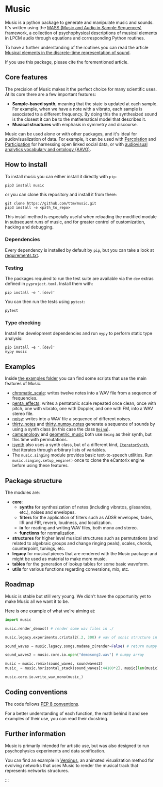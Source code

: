# Music

Music is a python package to generate and manipulate music and sounds. It's written using the [MASS (Music and Audio in Sample Sequences)](https://github.com/ttm/mass/) framework, a collection of psychophysical descriptions of musical elements in LPCM audio through equations and corresponding Python routines.

To have a further understanding of the routines you can read the article
[Musical elements in the discrete-time representation of sound](https://github.com/ttm/mass/raw/master/doc/article.pdf).

If you use this package, please cite the forementioned article.

## Core features

The precision of Music makes it the perfect choice for many scientific uses. At its core there are a few important features:

* **Sample-based synth**, meaning that the state is updated at each sample.  For example, when we have a note with a vibrato, each sample is associated to a different frequency. By doing this the synthesized sound is the closest it can be to the mathematical model that describes it.
* **Musical structures** with emphasis in symmetry and discourse.

Music can be used alone or with other packages, and it's ideal for audiovisualization of data. For example, it can be used with [Percolation](https://github.com/ttm/percolation) and [Participation](https://github.com/ttm/participation) for harnessing open linked social data, or with [audiovisual analytics vocabulary and ontology (AAVO)](https://github.com/ttm/aavo).

## How to install

To install music you can either install it directly with `pip`:

```console
pip3 install music
```

or you can clone this repository and install it from there:

```console
git clone https://github.com/ttm/music.git
pip3 install -e <path_to_repo>
```

This install method is especially useful when reloading the modified module in subsequent runs of music, and for greater control of customization, hacking and debugging.

### Dependencies

Every dependency is installed by default by `pip`, but you can take a look at [requirements.txt](https://github.com/ttm/music/blob/master/requirements.txt).

### Testing

The packages required to run the test suite are available via the `dev`
extras defined in `pyproject.toml`.  Install them with:

```console
pip install -e '.[dev]'
```

You can then run the tests using `pytest`:

```console
pytest
```

### Type checking

Install the development dependencies and run `mypy` to perform static type
analysis:

```console
pip install -e '.[dev]'
mypy music
```

## Examples

Inside [the examples folder](https://github.com/ttm/music/tree/master/examples) you can find some scripts that use the main features of Music.

* [chromatic_scale](https://github.com/ttm/music/tree/master/examples/chromatic_scale.py): writes twelve notes into a WAV file from a sequence of frequencies.
* [penta_effects](https://github.com/ttm/music/tree/master/examples/chromatic_scale.py): writes a pentatonic scale repeated once clean, once with pitch, one with vibrato, one with Doppler, and one with FM, into a WAV stereo file.
* [noisy](https://github.com/ttm/music/tree/master/examples/noisy.py): writes into a WAV file a sequence of different noises.
* [thirty_notes](https://github.com/ttm/music/tree/master/examples/thirty_notes.py) and [thirty_numpy_notes](https://github.com/ttm/music/tree/master/examples/thirty_numpy_notes.py) generate a sequence of sounds by using a synth class (in this case the class [`Being`](https://github.com/ttm/music/tree/master/music/legacy/classes.py)).
* [campanology](https://github.com/ttm/music/tree/master/examples/campanology.py) and [geometric_music](https://github.com/ttm/music/tree/master/examples/geometric_music.py) both use `Being` as their synth, but this time with permutations.
* [isynth](https://github.com/ttm/music/tree/master/examples/isynth.py) also uses a synth class, but of a different kind, [`IteratorSynth`](https://github.com/ttm/music/tree/master/music/legacy/classes.py), that iterates through arbitrary lists of variables.
* The `music.singing` module provides basic text-to-speech utilities. Run `music.singing.setup_engine()` once to clone the eCantorix engine before using these features.

## Package structure

The modules are:

* **core**:
  * **synths** for synthesization of notes (including vibratos, glissandos, etc.), noises and envelopes.
  * **filters** for the application of filters such as ADSR envelopes, fades, IIR and FIR, reverb, loudness, and localization.
  * **io** for reading and writing WAV files, both mono and stereo.
  * **functions** for normalization.
* **structures** for higher level musical structures such as permutations (and related to algebraic groups and change ringing peals), scales, chords, counterpoint, tunings, etc.
* **legacy** for musical pieces that are rendered with the Music package and might be used as material to make more music.
* **tables** for the generation of lookup tables for some basic waveform.
* **utils** for various functions regarding conversions, mix, etc.

## Roadmap

Music is stable but still very young. We didn't have the opportunity yet to make Music all we want it to be.

Here is one example of what we're aiming at:

```python
import music

music.render_demos() # render some wav files in ./

music.legacy.experiments.cristal2(.2, 300) # wav of sonic structure in ./

sound_waves = music.legacy.songs.madame_z(render=False) # return numpy array

sound_waves2 = music.core.io.open("demosong2.wav") # numpy array

music = music.remix(sound_waves, soundwaves2)
music_ = music.horizontal_stack(sound_waves[:44100*2], music[len(music)/2::2])

music.core.io.write_wav_mono(music_)

```

## Coding conventions

The code follows [PEP 8 conventions](https://peps.python.org/pep-0008/).

For a better understanding of each function, the math behind it and see examples of their use, you can read their docstring.

## Further information

Music is primarily intended for artistic use, but was also designed to run psychophysics experiments and data sonification.

You can find an example in [Versinus](https://github.com/ttm/versinus), an animated visualization method for evolving networks that uses Music to render the musical track that represents networks structures.

:::
